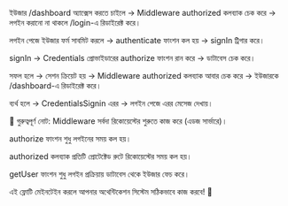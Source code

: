 ইউজার /dashboard অ্যাক্সেস করতে চাইলে → Middleware authorized কলব্যাক চেক করে → লগইন করানো না থাকলে /login-এ রিডাইরেক্ট করে।

লগইন পেজে ইউজার ফর্ম সাবমিট করলে → authenticate ফাংশন কল হয় → signIn ট্রিগার করে।

signIn → Credentials প্রোভাইডারের authorize ফাংশন রান করে → ডাটাবেস চেক করে।

সফল হলে → সেশন ক্রিয়েট হয় → Middleware authorized কলব্যাক আবার চেক করে → ইউজারকে /dashboard-এ রিডাইরেক্ট করে।

ব্যর্থ হলে → CredentialsSignin এরর → লগইন পেজে এরর মেসেজ দেখায়।

🚨 গুরুত্বপূর্ণ নোট:
Middleware সর্বদা রিকোয়েস্টের শুরুতে কাজ করে (এডজ সার্ভারে)।

authorize ফাংশন শুধু লগইনের সময় কল হয়।

authorized কলব্যাক প্রতিটি প্রোটেক্টেড রুটে রিকোয়েস্টের সময় কল হয়।

getUser ফাংশন শুধু লগইন প্রক্রিয়ায় ডাটাবেস থেকে ইউজার ফেচ করে।

এই ফ্লোটি মেইনটেইন করলে আপনার অথেন্টিকেশন সিস্টেম সঠিকভাবে কাজ করবে! 🚀